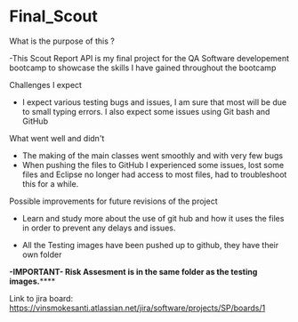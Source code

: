 # Final_Scout

What is the purpose of this ?

-This Scout Report API is my final project for the QA Software developement bootcamp to showcase the skills I have gained throughout the bootcamp


Challenges I expect

- I expect various testing bugs and issues, I am sure that most will be due to small typing errors. I also expect some issues using Git bash and GitHub

What went well and didn't 

- The making of the main classes went smoothly and with very few bugs
- When pushing the files to GitHub I experienced some issues, lost some files and Eclipse no longer had access to most files, had to troubleshoot this for a while.

Possible improvements for future revisions of the project

- Learn and study more about the use of git hub and how it uses the files in order to prevent any delays and issues. 

- All the Testing images have been pushed up to github, they have their own folder

**********-IMPORTANT- Risk Assesment is in the same folder as the testing images.**************




Link to jira board:
https://vinsmokesanti.atlassian.net/jira/software/projects/SP/boards/1

